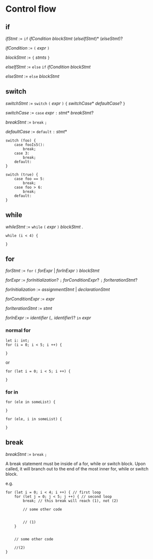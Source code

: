 # Control flow

## if

_ifStmt_ := `if` _ifCondition_ _blockStmt_ (_elseIfStmt_)* (_elseStmt_)?

_ifCondition_ := `(` _expr_ `)`

_blockStmt_ := `{` _stmts_ `}`

_elseIfStmt_ := `else` `if` _ifCondition_ _blockStmt_

_elseStmt_ := `else` _blockStmt_



## switch

_switchStmt_ := `switch` `(` _expr_ `)` `{` _switchCase_* _defaultCase_? `}`

_switchCase_ := `case` _expr_ `:` _stmt_* _breakStmt_?

_breakStmt_ := `break` `;`

_defaultCase_ := `default` `:` _stmt_*


```
switch (foo) {
    case fooIs5():
        break;
    case 3:
        break;
    default:
}
```

```
switch (true) {
    case foo == 5:
        break;
    case foo > 6:
        break;
    default:
}
```

## while

_whileStmt_ := `while` `(` _expr_ `)` _blockStmt_ .

```
while (i < 4) {

}
```

## for

_forStmt_ := `for` `(` _forExpr_ | _forInExpr_ `)` _blockStmt_

_forExpr_ := _forInitialization_? `;` _forConditionExpr_? `;` _forIterationStmt_?

_forInitialization_ := _assignmentStmt_ | _declarationStmt_

_forConditionExpr_ := _expr_

_forIterationStmt_ := _stmt_

_forInExpr_ := _identifier_ (`,` _identifier_)? `in` _expr_

### normal for

```
let i: int;
for (i = 0; i < 5; i ++) {

}
```

or

```
for (let i = 0; i < 5; i ++) {

}
```

### for in

```
for (ele in someList) {

}
```

```
for (ele, i in someList) {

}
```

## break

_breakStmt_ := `break` `;`

A break statement must be inside of a for, while or switch block. Upon called, it will branch out to the end of the most inner for, while or switch block.

e.g.

```
for (let i = 0; i < 4; i ++) { // first loop
    for (let j = 0; j < 5; j ++) { // second loop
        break; // this break will reach (1), not (2)

        // some other code


        // (1)
    }


    // some other code

    //(2)
}
```

